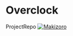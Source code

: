 # Overclock
ProjectRepo
[![Makizoro](https://circleci.com/gh/Makizoro/Overclock.svg?style=svg)](https://app.circleci.com/github/Makizoro/Overclock/pipelines)
